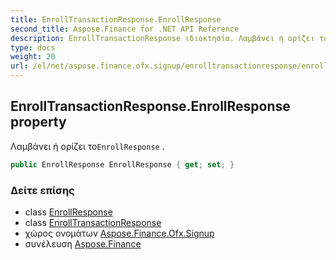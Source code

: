```yaml
---
title: EnrollTransactionResponse.EnrollResponse
second_title: Aspose.Finance for .NET API Reference
description: EnrollTransactionResponse ιδιοκτησία. Λαμβάνει ή ορίζει τοEnrollResponse .
type: docs
weight: 20
url: /el/net/aspose.finance.ofx.signup/enrolltransactionresponse/enrollresponse/
---
```

## EnrollTransactionResponse.EnrollResponse property

Λαμβάνει ή ορίζει το`EnrollResponse` .

```csharp
public EnrollResponse EnrollResponse { get; set; }
```

### Δείτε επίσης

* class [EnrollResponse](../../enrollresponse/)
* class [EnrollTransactionResponse](../)
* χώρος ονομάτων [Aspose.Finance.Ofx.Signup](../../enrolltransactionresponse/)
* συνέλευση [Aspose.Finance](../../../)


